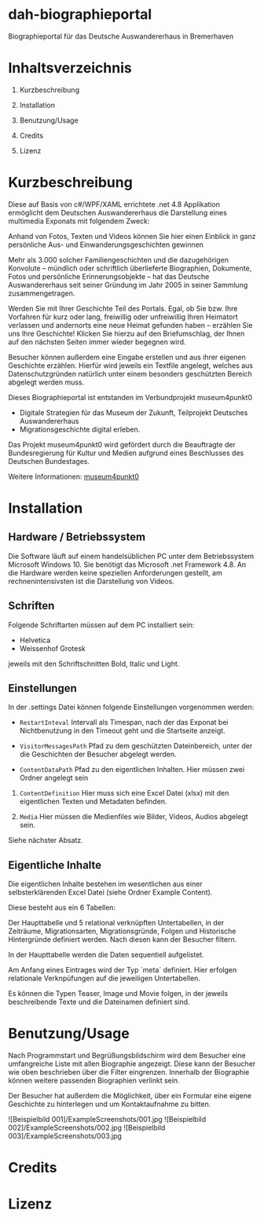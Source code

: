 # dah-biographieportal
Biographieportal für das Deutsche Auswandererhaus in Bremerhaven


# Inhaltsverzeichnis

1. Kurzbeschreibung

1. Installation

1. Benutzung/Usage

1. Credits

1. Lizenz


# Kurzbeschreibung

Diese auf Basis von c#/WPF/XAML errichtete .net 4.8 Applikation ermöglicht dem Deutschen Auswandererhaus die Darstellung eines multimedia Exponats mit folgendem Zweck:

Anhand von Fotos, Texten und Videos können Sie hier einen Einblick in ganz persönliche Aus- und Einwanderungsgeschichten gewinnen
			
Mehr als 3.000 solcher Familiengeschichten und die dazugehörigen Konvolute – mündlich oder schriftlich überlieferte Biographien, Dokumente, Fotos und persönliche Erinnerungsobjekte – hat das Deutsche Auswandererhaus seit seiner Gründung im Jahr 2005 in seiner Sammlung zusammengetragen.
			
Werden Sie mit Ihrer Geschichte Teil des Portals. Egal, ob Sie bzw. Ihre Vorfahren für kurz oder lang, freiwillig oder unfreiwillig Ihren Heimatort verlassen und andernorts eine neue Heimat gefunden haben – erzählen Sie uns Ihre Geschichte! Klicken Sie hierzu auf den Briefumschlag, der Ihnen auf den nächsten Seiten immer wieder begegnen wird.

Besucher können außerdem eine Eingabe erstellen und aus ihrer eigenen Geschichte erzählen. Hierfür wird jeweils ein Textfile angelegt, welches aus Datenschutzgründen natürlich unter einem besonders geschützten Bereich abgelegt werden muss.
			
			
Dieses Biographieportal ist entstanden im Verbundprojekt museum4punkt0
* Digitale Strategien für das Museum der Zukunft, Teilprojekt Deutsches Auswandererhaus
* Migrationsgeschichte digital erleben. 

Das Projekt museum4punkt0 wird gefördert durch die Beauftragte der Bundesregierung für Kultur und Medien aufgrund eines Beschlusses des Deutschen Bundestages.

Weitere Informationen: [museum4punkt0](www.museum4punkt0.de)

# Installation

## Hardware / Betriebssystem
Die Software läuft auf einem handelsüblichen PC unter dem Betriebssystem Microsoft Windows 10. Sie benötigt das Microsoft .net Framework 4.8. An die Hardware werden keine speziellen Anforderungen gestellt, am rechnenintensivsten ist die Darstellung von Videos.

## Schriften
Folgende Schriftarten müssen auf dem PC installiert sein:
* Helvetica
* Weissenhof Grotesk

jeweils mit den Schriftschnitten Bold, Italic und Light.

## Einstellungen
In der .settings Datei können folgende Einstellungen vorgenommen werden:

* `RestartInteval`
Intervall als Timespan, nach der das Exponat bei Nichtbenutzung in den Timeout geht und die Startseite anzeigt.

* `VisitorMessagesPath`
Pfad zu dem geschützten Dateinbereich, unter der die Geschichten der Besucher abgelegt werden.

* `ContentDataPath`
Pfad zu den eigentlichen Inhalten. 
Hier müssen zwei Ordner angelegt sein

1. `ContentDefinition`
Hier muss sich eine Excel Datei (xlsx) mit den eigentlichen Texten und Metadaten befinden.

2. `Media`
Hier müssen die Medienfiles wie Bilder, Videos, Audios abgelegt sein.

Siehe nächster Absatz.


## Eigentliche Inhalte
Die eigentlichen Inhalte bestehen im wesentlichen aus einer selbsterklärenden Excel Datei (siehe Ordner Example Content).

Diese besteht aus ein 6 Tabellen:

Der Haupttabelle und 5 relational verknüpften Untertabellen, in der Zeiträume, Migrationsarten, Migrationsgründe, Folgen und Historische Hintergründe definiert werden. Nach diesen kann der Besucher filtern.

In der Haupttabelle werden die Daten sequentiell aufgelistet.

Am Anfang eines Eintrages wird der Typ ´meta´ definiert. Hier erfolgen relationale Verknpüfungen auf die jeweiligen Untertabellen.

Es können die Typen Teaser, Image und Movie folgen, in der jeweils beschreibende Texte und die Dateinamen definiert sind.


# Benutzung/Usage
Nach Programmstart und Begrüßungsbildschirm wird dem Besucher eine umfangreiche Liste mit allen Biographie angezeigt. Diese kann der Besucher wie oben beschrieben über die Filter eingrenzen. Innerhalb der Biographie können weitere passenden Biographien verlinkt sein.

Der Besucher hat außerdem die Möglichkeit, über ein Formular eine eigene Geschichte zu hinterlegen und um Kontaktaufnahme zu bitten.

![Beispielbild 001]/ExampleScreenshots/001.jpg
![Beispielbild 002]/ExampleScreenshots/002.jpg
![Beispielbild 003]/ExampleScreenshots/003.jpg




# Credits

# Lizenz

